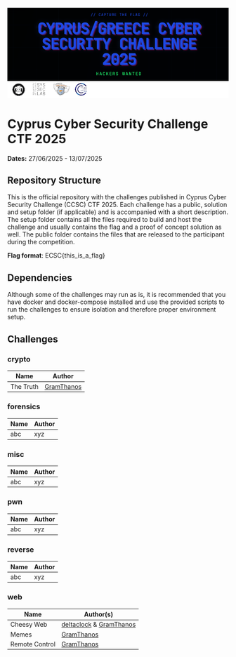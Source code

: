![CCSC CTF 2025](_assets/ccsc_2025_banner.png)
# Cyprus Cyber Security Challenge CTF 2025

**Dates:** 27/06/2025 - 13/07/2025

## Repository Structure

This is the official repository with the challenges published in Cyprus Cyber Security Challenge (CCSC) CTF 2025. Each challenge has a public, solution and setup folder (if applicable) and is accompanied with a short description. The setup folder contains all the files required to build and host the challenge and usually contains the flag and a proof of concept solution as well. The public folder contains the files that are released to the participant during the competition.

**Flag format**: ECSC{this_is_a_flag}

## Dependencies

Although some of the challenges may run as is, it is recommended that you have docker and docker-compose installed and use the provided scripts to run the challenges to ensure isolation and therefore proper environment setup.

## Challenges


### crypto

| Name | Author |
| ---- | ------ |
| The Truth | [GramThanos](https://github.com/GramThanos) |



### forensics

| Name | Author |
| ---- | ------ |
| abc | xyz |



### misc

| Name | Author |
| ---- | ------ |
| abc | xyz |



### pwn

| Name | Author |
| ---- | ------ |
| abc | xyz |



### reverse

| Name | Author |
| ---- | ------ |
| abc | xyz |



### web

| Name | Author(s) |
| ---- | --------- |
| Cheesy Web | [deltaclock](https://github.com/deltaclock) & [GramThanos](https://github.com/GramThanos) |
| Memes | [GramThanos](https://github.com/GramThanos) |
| Remote Control | [GramThanos](https://github.com/GramThanos) |

